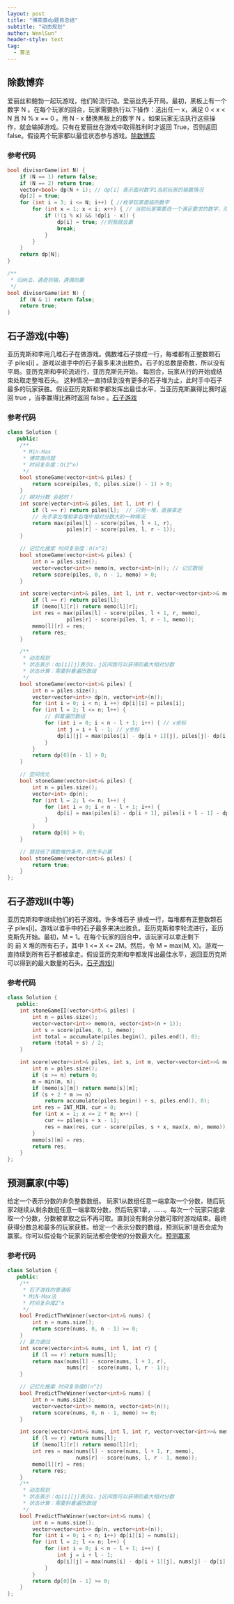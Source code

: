 ```yaml
---
layout: post
title: "博弈类dp题目总结"
subtitle: "动态规划"
author: WenlSun"
header-style: text
tag:
  - 算法
---
```


## 除数博弈

爱丽丝和鲍勃一起玩游戏，他们轮流行动。爱丽丝先手开局。最初，黑板上有一个数字 N 。在每个玩家的回合，玩家需要执行以下操作：选出任一 x，满足 0 < x < N 且 N % x == 0 。用 N - x 替换黑板上的数字 N 。如果玩家无法执行这些操作，就会输掉游戏。只有在爱丽丝在游戏中取得胜利时才返回 True，否则返回 false。假设两个玩家都以最佳状态参与游戏。[除数博弈](https://leetcode-cn.com/problems/divisor-game/)

### 参考代码

```c++
bool divisorGame(int N) {
    if (N == 1) return false;
    if (N == 2) return true;
    vector<bool> dp(N + 1); // dp[i] 表示面对数字i当前玩家的输赢情况
    dp[2] = true;
    for (int i = 3; i <= N; i++) { //枚举玩家面临的数字
        for (int x = 1; x < i; x++) { // 当前玩家需要选一个满足要求的数字，而且选完之后确保下一轮dp[i-x]玩家输的情况。
            if (!(i % x) && !dp[i - x]) {
                dp[i] = true; //则我就会赢
                break;
            }
        }
    }
    return dp[N];
}

/**
 * 归纳法，遇奇则输，遇偶则赢
 */
bool divisorGame(int N) {
    if (N & 1) return false;
    return true;
}
```

## 石子游戏(中等)

亚历克斯和李用几堆石子在做游戏。偶数堆石子排成一行，每堆都有正整数颗石子 piles[i] 。游戏以谁手中的石子最多来决出胜负。石子的总数是奇数，所以没有平局。亚历克斯和李轮流进行，亚历克斯先开始。 每回合，玩家从行的开始或结束处取走整堆石头。 这种情况一直持续到没有更多的石子堆为止，此时手中石子最多的玩家获胜。假设亚历克斯和李都发挥出最佳水平，当亚历克斯赢得比赛时返回 true ，当李赢得比赛时返回 false 。[石子游戏](https://leetcode-cn.com/problems/stone-game/)

### 参考代码

```c++
class Solution {
   public:
    /**
     * Min-Max
     * 博弈类问题
     * 时间复杂度：O(2^n)
     */
    bool stoneGame(vector<int>& piles) {
        return score(piles, 0, piles.size() - 1) > 0;
    }
    // 相对分数 会超时！
    int score(vector<int>& piles, int l, int r) {
        if (l == r) return piles[l];  // 只剩一堆，直接拿走
        // 先手拿左堆和拿右堆中相对分数大的一种情况
        return max(piles[l] - score(piles, l + 1, r),
                   piles[r] - score(piles, l, r - 1));
    }

    // 记忆化搜索 时间复杂度：O(n^2)
    bool stoneGame(vector<int>& piles) {
        int n = piles.size();
        vector<vector<int>> memo(n, vector<int>(n)); // 记忆数组
        return score(piles, 0, n - 1, memo) > 0;
    }

    int score(vector<int>& piles, int l, int r, vector<vector<int>>& memo) {
        if (l == r) return piles[l];
        if (memo[l][r]) return memo[l][r];
        int res = max(piles[l] - score(piles, l + 1, r, memo),
                   piles[r] - score(piles, l, r - 1, memo));
        memo[l][r] = res;
        return res;
    }

    /**
     * 动态规划
     * 状态表示：dp[i][j]表示i，j区间我可以获得的最大相对分数
     * 状态计算：需要斜着遍历数组
     */
    bool stoneGame(vector<int>& piles) {
        int n = piles.size();
        vector<vector<int>> dp(n, vector<int>(n));
        for (int i = 0; i < n; i ++) dp[i][i] = piles[i];
        for (int l = 2; l <= n; l++) {
            // 斜着遍历数组
            for (int i = 0; i < n - l + 1; i++) { // x坐标
                int j = i + l - 1; // y坐标
                dp[i][j] = max(piles[i] - dp[i + 1][j], piles[j]- dp[i][j - 1]);
            }
        }
        return dp[0][n - 1] > 0;
    }

    // 空间优化
    bool stoneGame(vector<int>& piles) {
        int n = piles.size();
        vector<int> dp(n);
        for (int l = 2; l <= n; l++) {
            for (int i = 0; i < n - l + 1; i++) {
                dp[i] = max(piles[i] - dp[i + 1], piles[i + l - 1] - dp[i]);
            }
        }
        return dp[0] > 0;
    }

    // 题目给了偶数堆的条件，则先手必赢
    bool stoneGame(vector<int>& piles) {
        return true;
    }
};
```

## 石子游戏II(中等)

亚历克斯和李继续他们的石子游戏。许多堆石子 排成一行，每堆都有正整数颗石子 piles[i]。游戏以谁手中的石子最多来决出胜负。亚历克斯和李轮流进行，亚历克斯先开始。最初，M = 1。在每个玩家的回合中，该玩家可以拿走剩下的 前 X 堆的所有石子，其中 1 <= X <= 2M。然后，令 M = max(M, X)。游戏一直持续到所有石子都被拿走。假设亚历克斯和李都发挥出最佳水平，返回亚历克斯可以得到的最大数量的石头。[石子游戏II](https://leetcode-cn.com/problems/stone-game-ii/)

### 参考代码

```c++
class Solution {
   public:
    int stoneGameII(vector<int>& piles) {
        int n = piles.size();
        vector<vector<int>> memo(n, vector<int>(n + 1));
        int s = score(piles, 0, 1, memo);
        int total = accumulate(piles.begin(), piles.end(), 0);
        return (total + s) / 2;
    }

    int score(vector<int>& piles, int s, int m, vector<vector<int>>& memo) {
        int n = piles.size();
        if (s >= n) return 0;
        m = min(m, n);
        if (memo[s][m]) return memo[s][m];
        if (s + 2 * m >= n)
            return accumulate(piles.begin() + s, piles.end(), 0);
        int res = INT_MIN, cur = 0;
        for (int x = 1; x <= 2 * m; x++) {
            cur += piles[s + x - 1];
            res = max(res, cur - score(piles, s + x, max(x, m), memo));
        }
        memo[s][m] = res;
        return res;
    }
};
```

## 预测赢家(中等)

给定一个表示分数的非负整数数组。 玩家1从数组任意一端拿取一个分数，随后玩家2继续从剩余数组任意一端拿取分数，然后玩家1拿，……。每次一个玩家只能拿取一个分数，分数被拿取之后不再可取。直到没有剩余分数可取时游戏结束。最终获得分数总和最多的玩家获胜。给定一个表示分数的数组，预测玩家1是否会成为赢家。你可以假设每个玩家的玩法都会使他的分数最大化。[预测赢家](https://leetcode-cn.com/problems/predict-the-winner/)

### 参考代码

```c++
class Solution {
   public:
    /**
     * 石子游戏的普通版
     * MiN-Max法
     * 时间复杂度2^n
     */
    bool PredictTheWinner(vector<int>& nums) {
        int n = nums.size();
        return score(nums, 0, n - 1) >= 0;
    }
    // 暴力递归
    int score(vector<int>& nums, int l, int r) {
        if (l == r) return nums[l];
        return max(nums[l] - score(nums, l + 1, r),
                   nums[r] - score(nums, l, r - 1));
    }

    // 记忆化搜索 时间复杂度O(n^2)
    bool PredictTheWinner(vector<int>& nums) {
        int n = nums.size();
        vector<vector<int>> memo(n, vector<int>(n));
        return score(nums, 0, n - 1, memo) >= 0;
    }

    int score(vector<int>& nums, int l, int r, vector<vector<int>>& memo) {
        if (l == r) return nums[l];
        if (memo[l][r]) return memo[l][r];
        int res = max(nums[l] - score(nums, l + 1, r, memo),
                      nums[r] - score(nums, l, r - 1, memo));
        memo[l][r] = res;
        return res;
    }
    /**
     * 动态规划
     * 状态表示：dp[i][j]表示i，j区间我可以获得的最大相对分数
     * 状态计算：需要斜着遍历数组
     */
    bool PredictTheWinner(vector<int>& nums) {
        int n = nums.size();
        vector<vector<int>> dp(n, vector<int>(n));
        for (int i = 0; i < n; i++) dp[i][i] = nums[i];
        for (int l = 2; l <= n; l++) {
            for (int i = 0; i < n - l + 1; i++) {
                int j = i + l - 1;
                dp[i][j] = max(nums[i] - dp[i + 1][j], nums[j] - dp[i][j - 1]);
            }
        }
        return dp[0][n - 1] >= 0;
    }
};
```
